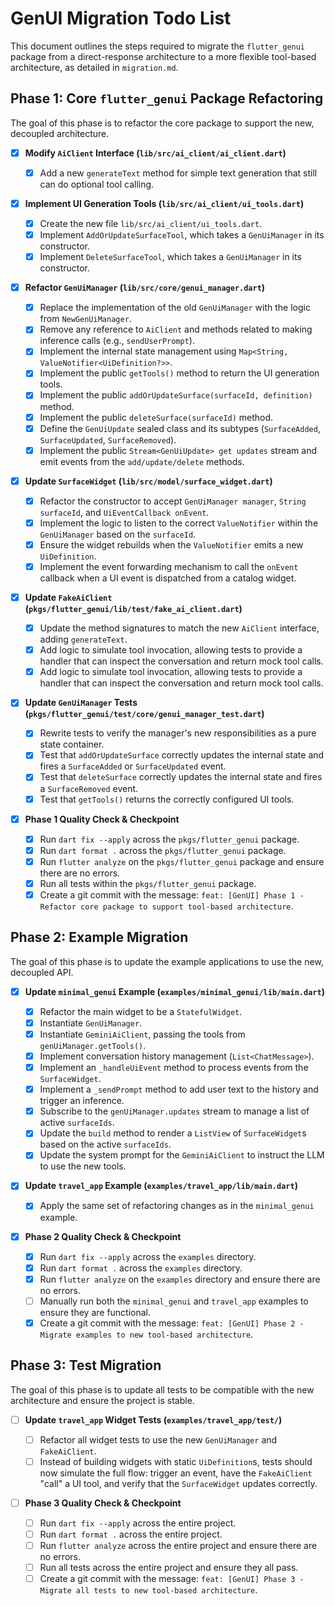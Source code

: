 # GenUI Migration Todo List

This document outlines the steps required to migrate the `flutter_genui` package from a direct-response architecture to a more flexible tool-based architecture, as detailed in `migration.md`.

## Phase 1: Core `flutter_genui` Package Refactoring

The goal of this phase is to refactor the core package to support the new, decoupled architecture.

- [x] **Modify `AiClient` Interface (`lib/src/ai_client/ai_client.dart`)**

  - [x] Add a new `generateText` method for simple text generation that still can do optional tool calling.

- [x] **Implement UI Generation Tools (`lib/src/ai_client/ui_tools.dart`)**

  - [x] Create the new file `lib/src/ai_client/ui_tools.dart`.
  - [x] Implement `AddOrUpdateSurfaceTool`, which takes a `GenUiManager` in its constructor.
  - [x] Implement `DeleteSurfaceTool`, which takes a `GenUiManager` in its constructor.

- [x] **Refactor `GenUiManager` (`lib/src/core/genui_manager.dart`)**

  - [x] Replace the implementation of the old `GenUiManager` with the logic from `NewGenUiManager`.
  - [x] Remove any reference to `AiClient` and methods related to making inference calls (e.g., `sendUserPrompt`).
  - [x] Implement the internal state management using `Map<String, ValueNotifier<UiDefinition?>>`.
  - [x] Implement the public `getTools()` method to return the UI generation tools.
  - [x] Implement the public `addOrUpdateSurface(surfaceId, definition)` method.
  - [x] Implement the public `deleteSurface(surfaceId)` method.
  - [x] Define the `GenUiUpdate` sealed class and its subtypes (`SurfaceAdded`, `SurfaceUpdated`, `SurfaceRemoved`).
  - [x] Implement the public `Stream<GenUiUpdate> get updates` stream and emit events from the `add/update/delete` methods.

- [x] **Update `SurfaceWidget` (`lib/src/model/surface_widget.dart`)**

  - [x] Refactor the constructor to accept `GenUiManager manager`, `String surfaceId`, and `UiEventCallback onEvent`.
  - [x] Implement the logic to listen to the correct `ValueNotifier` within the `GenUiManager` based on the `surfaceId`.
  - [x] Ensure the widget rebuilds when the `ValueNotifier` emits a new `UiDefinition`.
  - [x] Implement the event forwarding mechanism to call the `onEvent` callback when a UI event is dispatched from a catalog widget.

- [x] **Update `FakeAiClient` (`pkgs/flutter_genui/lib/test/fake_ai_client.dart`)**

  - [x] Update the method signatures to match the new `AiClient` interface, adding `generateText`.
  - [x] Add logic to simulate tool invocation, allowing tests to provide a handler that can inspect the conversation and return mock tool calls.
  - [x] Add logic to simulate tool invocation, allowing tests to provide a handler that can inspect the conversation and return mock tool calls.

- [x] **Update `GenUiManager` Tests (`pkgs/flutter_genui/test/core/genui_manager_test.dart`)**

  - [x] Rewrite tests to verify the manager's new responsibilities as a pure state container.
  - [x] Test that `addOrUpdateSurface` correctly updates the internal state and fires a `SurfaceAdded` or `SurfaceUpdated` event.
  - [x] Test that `deleteSurface` correctly updates the internal state and fires a `SurfaceRemoved` event.
  - [x] Test that `getTools()` returns the correctly configured UI tools.

- [x] **Phase 1 Quality Check & Checkpoint**
  - [x] Run `dart fix --apply` across the `pkgs/flutter_genui` package.
  - [x] Run `dart format .` across the `pkgs/flutter_genui` package.
  - [x] Run `flutter analyze` on the `pkgs/flutter_genui` package and ensure there are no errors.
  - [x] Run all tests within the `pkgs/flutter_genui` package.
  - [x] Create a git commit with the message: `feat: [GenUI] Phase 1 - Refactor core package to support tool-based architecture`.

## Phase 2: Example Migration

The goal of this phase is to update the example applications to use the new, decoupled API.

- [x] **Update `minimal_genui` Example (`examples/minimal_genui/lib/main.dart`)**

  - [x] Refactor the main widget to be a `StatefulWidget`.
  - [x] Instantiate `GenUiManager`.
  - [x] Instantiate `GeminiAiClient`, passing the tools from `genUiManager.getTools()`.
  - [x] Implement conversation history management (`List<ChatMessage>`).
  - [x] Implement an `_handleUiEvent` method to process events from the `SurfaceWidget`.
  - [x] Implement a `_sendPrompt` method to add user text to the history and trigger an inference.
  - [x] Subscribe to the `genUiManager.updates` stream to manage a list of active `surfaceIds`.
  - [x] Update the `build` method to render a `ListView` of `SurfaceWidget`s based on the active `surfaceIds`.
  - [x] Update the system prompt for the `GeminiAiClient` to instruct the LLM to use the new tools.

- [x] **Update `travel_app` Example (`examples/travel_app/lib/main.dart`)**

  - [x] Apply the same set of refactoring changes as in the `minimal_genui` example.

- [x] **Phase 2 Quality Check & Checkpoint**
  - [x] Run `dart fix --apply` across the `examples` directory.
  - [x] Run `dart format .` across the `examples` directory.
  - [x] Run `flutter analyze` on the `examples` directory and ensure there are no errors.
  - [ ] Manually run both the `minimal_genui` and `travel_app` examples to ensure they are functional.
  - [x] Create a git commit with the message: `feat: [GenUI] Phase 2 - Migrate examples to new tool-based architecture`.

## Phase 3: Test Migration

The goal of this phase is to update all tests to be compatible with the new architecture and ensure the project is stable.

- [ ] **Update `travel_app` Widget Tests (`examples/travel_app/test/`)**

  - [ ] Refactor all widget tests to use the new `GenUiManager` and `FakeAiClient`.
  - [ ] Instead of building widgets with static `UiDefinition`s, tests should now simulate the full flow: trigger an event, have the `FakeAiClient` "call" a UI tool, and verify that the `SurfaceWidget` updates correctly.

- [ ] **Phase 3 Quality Check & Checkpoint**
  - [ ] Run `dart fix --apply` across the entire project.
  - [ ] Run `dart format .` across the entire project.
  - [ ] Run `flutter analyze` across the entire project and ensure there are no errors.
  - [ ] Run all tests across the entire project and ensure they all pass.
  - [ ] Create a git commit with the message: `feat: [GenUI] Phase 3 - Migrate all tests to new tool-based architecture`.
